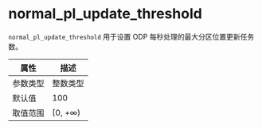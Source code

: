 # normal_pl_update_threshold

`normal_pl_update_threshold` 用于设置 ODP 每秒处理的最大分区位置更新任务数。

|  属性    | 描述     |
|----------|---------|
| 参数类型 |   整数类型      |
| 默认值   | 100     |
| 取值范围 | [0, +∞)  |
